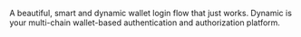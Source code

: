 A beautiful, smart and dynamic wallet login flow that just works. Dynamic is your multi-chain wallet-based authentication and authorization platform.